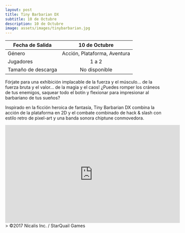 ```yaml
---
layout: post
title: Tiny Barbarian DX
subtitle: 10 de Octubre
description: 10 de Octubre
image: assets/images/tinybarbarian.jpg
---
```



| Fecha de Salida       | 10 de Octubre          |
| ------------- |:-------------:|
| Género    | Acción, Plataforma, Aventura |
| Jugadores    | 1 a 2      |
| Tamaño de descarga | No disponible     |

Fórjate para una exhibición implacable de la fuerza y el músculo... de la fuerza bruta y el valor... de la magia y el caos! ¿Puedes romper los cráneos de tus enemigos, saquear todo el botín y flexionar para impresionar al barbariano de tus sueños?

Inspirado en la ficción heroica de fantasía, Tiny Barbarian DX combina la acción de la plataforma en 2D y el combate combinado de hack & slash con estilo retro de pixel-art y una banda sonora chiptune conmovedora.
<html>
<body>
<iframe width="560" height="315" src="https://www.youtube.com/embed/yamN3Tck-UQ" frameborder="0" allowfullscreen></iframe>


</body>
</html>
> ©2017 Nicalis Inc. / StarQuail Games
